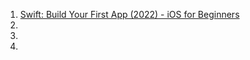 1. [Swift: Build Your First App (2022) - iOS for Beginners](https://youtu.be/yuo50-TiKgo)
1. []()
1. []()
1. []()

